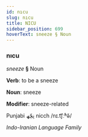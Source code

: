 ```yaml
---
id: nıcu
slug: nıcu
title: NICU
sidebar_position: 699
hoverText: sneeze § Noun
---
```


### nıcu

*sneeze* **§** Noun

**Verb**: to be a sneeze

**Noun**: sneeze

**Modifier**: sneeze-related

Punjabi ⁧نِچّھ⁩ nicch /nɪ.t͡ʃːʱə̆/

*Indo-Iranian Language Family*